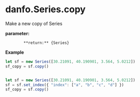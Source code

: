 # danfo.Series.copy

Make a new copy of Series



**parameter:**

            **return:** {Series}

**Example**

```javascript
let sf = new Series([30.21091, 40.190901, 3.564, 5.0212])
sf_copy = sf.copy()


let sf = new Series([30.21091, 40.190901, 3.564, 5.0212])
sf = sf.set_index({ "index": ["a", "b", "c", "d"] })
sf_copy = sf.copy()
```
